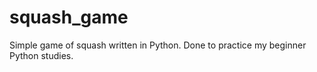 # squash_game
Simple game of squash written in Python. Done to practice my beginner Python studies.
